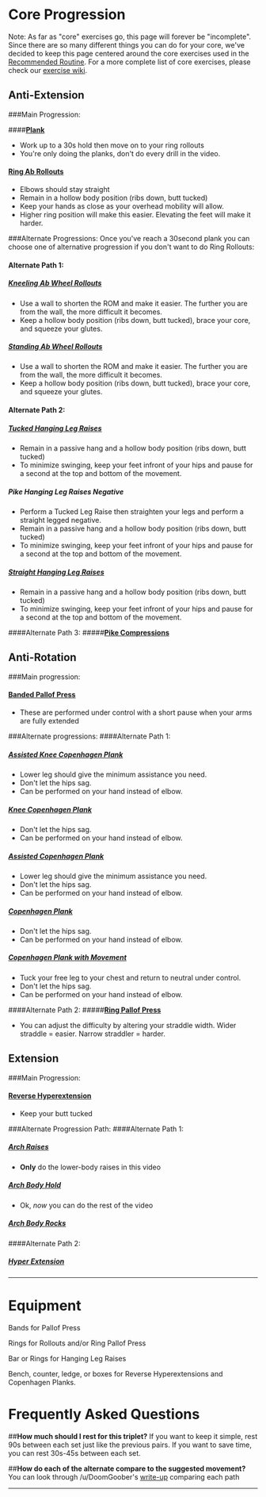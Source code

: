 # Core Progression

Note: As far as "core" exercises go, this page will forever be "incomplete". Since there are so many different things you can do for your core, we've decided to keep this page centered around the core exercises used in the [Recommended Routine](https://www.reddit.com/recommended-routine/bodyweightfitness/wiki/kb/recommended_routine). For a more complete list of core exercises, please check our [exercise wiki](https://www.reddit.com/recommended-routine/bodyweightfitness/wiki/playground).

## Anti-Extension
###Main Progression:

####[**Plank**](https://www.youtube.com/watch?v=kL_NJAkCQBg)
 * Work up to a 30s hold then move on to your ring rollouts
 * You're only doing the planks, don't do every drill in the video.

#### [**Ring Ab Rollouts**](https://www.youtube.com/watch?v=LBUfnmugKLw)

 * Elbows should stay straight
 * Remain in a hollow body position (ribs down, butt tucked)
 * Keep your hands as close as your overhead mobility will allow.
 * Higher ring position will make this easier. Elevating the feet will make it harder.
 
###Alternate Progressions:
Once you've reach a 30second plank you can choose one of alternative progression if you don't want to do Ring Rollouts:
#### Alternate Path 1:

##### [**Kneeling Ab Wheel Rollouts**](https://www.youtube.com/watch?v=uYBOBBv9GzY)
 * Use a wall to shorten the ROM and make it easier. The further you are from the wall, the more difficult it becomes.
 * Keep a hollow body position (ribs down, butt tucked), brace your core, and squeeze your glutes.

##### [**Standing Ab Wheel Rollouts**](https://www.youtube.com/watch?v=uYBOBBv9GzY)
 * Use a wall to shorten the ROM and make it easier. The further you are from the wall, the more difficult it becomes.
 * Keep a hollow body position (ribs down, butt tucked), brace your core, and squeeze your glutes.

#### Alternate Path 2:

##### [**Tucked Hanging Leg Raises**](https://www.youtube.com/watch?v=Gw3RyyARhBQ)
 * Remain in a passive hang and a hollow body position (ribs down, butt tucked)
 * To minimize swinging, keep your feet infront of your hips and pause for a second at the top and bottom of the movement.

##### **Pike Hanging Leg Raises Negative**
 * Perform a Tucked Leg Raise then straighten your legs and perform a straight legged negative.
 * Remain in a passive hang and a hollow body position (ribs down, butt tucked)
 * To minimize swinging, keep your feet infront of your hips and pause for a second at the top and bottom of the movement.

##### [**Straight Hanging Leg Raises**](https://www.youtube.com/watch?v=QyVq5oUBpss)
 * Remain in a passive hang and a hollow body position (ribs down, butt tucked)
 * To minimize swinging, keep your feet infront of your hips and pause for a second at the top and bottom of the movement.

####Alternate Path 3:
#####[**Pike Compressions**](https://youtu.be/G1_EoDs-G7E?t=251)

## Anti-Rotation
###Main progression:

#### [**Banded Pallof Press**](https://www.youtube.com/watch?v=AH_QZLm_0-s)  
 * These are performed under control with a short pause when your arms are fully extended

###Alternate progressions:
####Alternate Path 1:

##### [**Assisted Knee Copenhagen Plank**](https://i.imgur.com/6vOLzTC.jpg)  
 * Lower leg should give the minimum assistance you need. 
 * Don't let the hips sag.
 * Can be performed on your hand instead of elbow.

##### [**Knee Copenhagen Plank**](https://i.imgur.com/OeX4Vp8.jpg)  
 * Don't let the hips sag.
 * Can be performed on your hand instead of elbow.

##### [**Assisted Copenhagen Plank**](https://i.imgur.com/AnG77AG.jpg)  
 * Lower leg should give the minimum assistance you need. 
 * Don't let the hips sag.
 * Can be performed on your hand instead of elbow.

##### [**Copenhagen Plank**](https://i.imgur.com/zym6TYb.jpg)  
 * Don't let the hips sag.
 * Can be performed on your hand instead of elbow.

##### [**Copenhagen Plank with Movement**](https://www.youtube.com/watch?v=1NNqUQvMYGc)  
 * Tuck your free leg to your chest and return to neutral under control.
 * Don't let the hips sag.
 * Can be performed on your hand instead of elbow.

####Alternate Path 2:
#####[**Ring Pallof Press**](https://www.youtube.com/watch?v=YSN3rqhYlKU)

  * You can adjust the difficulty by altering your straddle width. Wider straddle = easier. Narrow straddler = harder.




## **Extension**
###Main Progression: 

#### [**Reverse Hyperextension**](https://www.youtube.com/watch?v=ZeRsNzFcQLQ&)  

 * Keep your butt tucked

###Alternate Progression Path:
####Alternate Path 1:
##### [**Arch Raises**](https://youtu.be/OgyqYuh41Mw?t=3m40s)  

 * **Only** do the lower-body raises in this video

##### [**Arch Body Hold**](https://youtu.be/OgyqYuh41Mw)  

 * Ok, *now* you can do the rest of the video

##### [**Arch Body Rocks**](https://www.youtube.com/watch?v=FazlcjNXMwA)

####Alternate Path 2:
##### [**Hyper Extension**](https://www.youtube.com/watch?v=ph3pddpKzzw)  

---
# Equipment
Bands for Pallof Press

Rings for Rollouts and/or Ring Pallof Press

Bar or Rings for Hanging Leg Raises

Bench, counter, ledge, or boxes for Reverse Hyperextensions and Copenhagen Planks.

# Frequently Asked Questions

##**How much should I rest for this triplet?**
If you want to keep it simple, rest 90s between each set just like the previous pairs. If you want to save time, you can rest 30s-45s between each set. 

##**How do each of the alternate compare to the suggested movement?**
You can look through /u/DoomGoober's [write-up](https://www.reddit.com/recommended-routine/bodyweightfitness/comments/95ribm/i_tried_every_core_triplet_alternative_my_thoughts/) comparing each path


----
